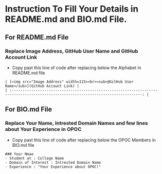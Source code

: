 # Instruction To Fill Your Details in README.md and BIO.md File.
## For README.md File
### Replace Image Address, GitHub User Name and GitHub Account Link
- Copy past this line of code after replacing below the Alphabet in README.md file
```{r eval=FALSE}
| [<img src="Image Address" width=115><br><sub>@GitHub User Name</sub>](GitHub Account Link) |
| :----------------------------------------------------------------------------------------------------------------------------------: |
```
## For BIO.md File
### Replace Your Name, Intrested Domain Names and few lines about Your Experience in OPOC
- Copy past this line of code after replacing below the OPOC Members in BIO.md file
```{r eval=FALSE}
### Your Nmae
- Student at : College Name
- Domain of Interest : Intrested Domain Name
- Experience : "Your Experience about OPOC!"
```
